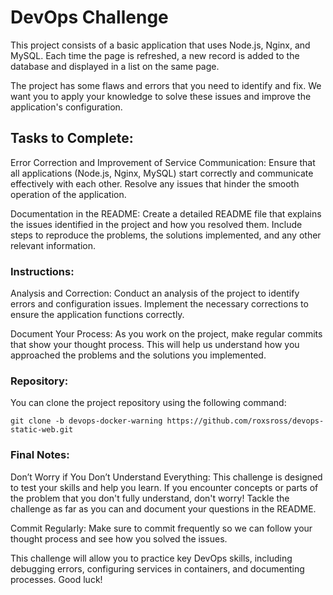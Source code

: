 # DevOps Challenge
This project consists of a basic application that uses Node.js, Nginx, and MySQL. Each time the page is refreshed, a new record is added to the database and displayed in a list on the same page.

The project has some flaws and errors that you need to identify and fix. We want you to apply your knowledge to solve these issues and improve the application's configuration.

## Tasks to Complete:
Error Correction and Improvement of Service Communication: Ensure that all applications (Node.js, Nginx, MySQL) start correctly and communicate effectively with each other. Resolve any issues that hinder the smooth operation of the application.

Documentation in the README: Create a detailed README file that explains the issues identified in the project and how you resolved them. Include steps to reproduce the problems, the solutions implemented, and any other relevant information.

### Instructions:
Analysis and Correction: Conduct an analysis of the project to identify errors and configuration issues. Implement the necessary corrections to ensure the application functions correctly.

Document Your Process: As you work on the project, make regular commits that show your thought process. This will help us understand how you approached the problems and the solutions you implemented.

### Repository:
You can clone the project repository using the following command:

```
git clone -b devops-docker-warning https://github.com/roxsross/devops-static-web.git
```

### Final Notes:
Don’t Worry if You Don’t Understand Everything: This challenge is designed to test your skills and help you learn. If you encounter concepts or parts of the problem that you don't fully understand, don't worry! Tackle the challenge as far as you can and document your questions in the README.

Commit Regularly: Make sure to commit frequently so we can follow your thought process and see how you solved the issues.

This challenge will allow you to practice key DevOps skills, including debugging errors, configuring services in containers, and documenting processes. Good luck!

